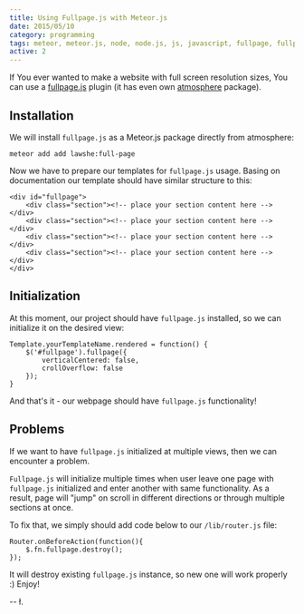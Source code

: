 ```yaml
---
title: Using Fullpage.js with Meteor.js
date: 2015/05/10
category: programming
tags: meteor, meteor.js, node, node.js, js, javascript, fullpage, fullpage.js, front-end, back-end
active: 2
---
```


If You ever wanted to make a website with full screen resolution sizes, You can use a [fullpage.js](https://alvarotrigo.com/fullPage/) plugin (it has even own [atmosphere](https://atmospherejs.com/lawshe/full-page) package).

## Installation

We will install `fullpage.js` as a Meteor.js package directly from atmosphere:

```
meteor add add lawshe:full-page
```

Now we have to prepare our templates for `fullpage.js` usage. Basing on documentation our template should have similar structure to this:

```
<div id="fullpage">
    <div class="section"><!-- place your section content here --></div>
    <div class="section"><!-- place your section content here --></div>
    <div class="section"><!-- place your section content here --></div>
    <div class="section"><!-- place your section content here --></div>
</div>
```

## Initialization

At this moment, our project should have `fullpage.js` installed, so we can initialize it on the desired view:

```
Template.yourTemplateName.rendered = function() {
    $('#fullpage').fullpage({
        verticalCentered: false,
        crollOverflow: false
    });
}
```

And that's it - our webpage should have `fullpage.js` functionality!

## Problems

If we want to have `fullpage.js` initialized at multiple views, then we can encounter a problem.

`Fullpage.js` will initialize multiple times when user leave one page with `fullpage.js` initialized and enter another with same functionality. As a result, page will "jump" on scroll in different directions or through multiple sections at once.

To fix that, we simply should add code below to our `/lib/router.js` file:

```
Router.onBeforeAction(function(){
    $.fn.fullpage.destroy();
});
```

It will destroy existing `fullpage.js` instance, so new one will work properly :) Enjoy!

-- ł.